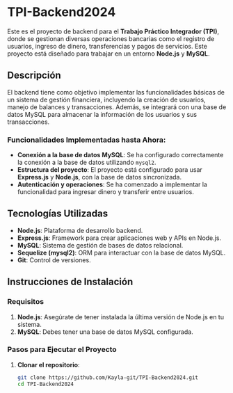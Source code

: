 # TPI-Backend2024

Este es el proyecto de backend para el **Trabajo Práctico Integrador (TPI)**, donde se gestionan diversas operaciones bancarias como el registro de usuarios, ingreso de dinero, transferencias y pagos de servicios. Este proyecto está diseñado para trabajar en un entorno **Node.js** y **MySQL**.

## Descripción

El backend tiene como objetivo implementar las funcionalidades básicas de un sistema de gestión financiera, incluyendo la creación de usuarios, manejo de balances y transacciones. Además, se integrará con una base de datos MySQL para almacenar la información de los usuarios y sus transacciones.

### Funcionalidades Implementadas hasta Ahora:
- **Conexión a la base de datos MySQL**: Se ha configurado correctamente la conexión a la base de datos utilizando `mysql2`.
- **Estructura del proyecto**: El proyecto está configurado para usar **Express.js** y **Node.js**, con la base de datos sincronizada.
- **Autenticación y operaciones**: Se ha comenzado a implementar la funcionalidad para ingresar dinero y transferir entre usuarios.

## Tecnologías Utilizadas

- **Node.js**: Plataforma de desarrollo backend.
- **Express.js**: Framework para crear aplicaciones web y APIs en Node.js.
- **MySQL**: Sistema de gestión de bases de datos relacional.
- **Sequelize (mysql2)**: ORM para interactuar con la base de datos MySQL.
- **Git**: Control de versiones.

## Instrucciones de Instalación

### Requisitos

1. **Node.js**: Asegúrate de tener instalada la última versión de Node.js en tu sistema.
2. **MySQL**: Debes tener una base de datos MySQL configurada.

### Pasos para Ejecutar el Proyecto

1. **Clonar el repositorio**:

   ```bash
   git clone https://github.com/Kayla-git/TPI-Backend2024.git
   cd TPI-Backend2024
